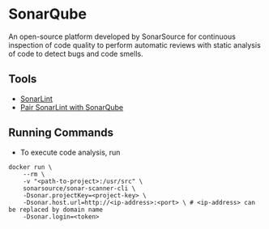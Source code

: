 # SonarQube

An open-source platform developed by SonarSource for continuous inspection of code quality to perform automatic reviews with static analysis of code to detect bugs and code smells.

## Tools

- [SonarLint](https://www.sonarsource.com/products/sonarlint/)
- [Pair SonarLint with SonarQube](https://www.sonarqube.org/sonarlint/)

## Running Commands

- To execute code analysis, run

```console
docker run \
    --rm \
    -v "<path-to-project>:/usr/src" \
    sonarsource/sonar-scanner-cli \
    -Dsonar.projectKey=<project-key> \
    -Dsonar.host.url=http://<ip-address>:<port> \ # <ip-address> can be replaced by domain name
    -Dsonar.login=<token>
```
